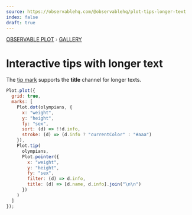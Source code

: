 ```yaml
---
source: https://observablehq.com/@observablehq/plot-tips-longer-text
index: false
draft: true
---
```


<div style="color: grey; font: 13px/25.5px var(--sans-serif); text-transform: uppercase;"><h1 style="display: none;">Plot: Interactive tips with longer text</h1><a href="/plot">Observable Plot</a> › <a href="/@observablehq/plot-gallery">Gallery</a></div>

# Interactive tips with longer text

The [tip mark](https://observablehq.com/plot/marks/tip) supports the **title** channel for longer texts.

```js echo
Plot.plot({
  grid: true,
  marks: [
    Plot.dot(olympians, {
      x: "weight",
      y: "height",
      fy: "sex",
      sort: (d) => !!d.info,
      stroke: (d) => (d.info ? "currentColor" : "#aaa")
    }),
    Plot.tip(
      olympians,
      Plot.pointer({
        x: "weight",
        y: "height",
        fy: "sex",
        filter: (d) => d.info,
        title: (d) => [d.name, d.info].join("\n\n")
      })
    )
  ]
});
```
